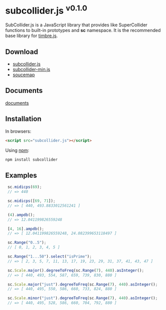 # subcollider.js <sup>v0.1.0</sup>

SubCollider.js is a JavaScript library that provides like SuperCollider functions to built-in prototypes and **sc** namespace. It is the recommended base library for [timbre.js](http://mohayonao.github.io/timbre.js/).

## Download

* [subcollider.js](https://raw.github.com/mohayonao/subcollider.js/master/builds/subcollider.js)
* [subcollider-min.js](https://raw.github.com/mohayonao/subcollider.js/master/builds/subcollider-min.js)
* [soucemap](https://raw.github.com/mohayonao/subcollider.js/master/builds/subcollider-min.map)

## Documents

[documents](http://mohayonao.github.com/subcollider.js/docs/)

## Installation

In browsers:

```html
<script src="subcollider.js"></script>
```

Using [npm](http://npmjs.org/):

```bash
npm install subcollider
```

## Examples

```js
 sc.midicps(69);
 // => 440

 sc.midicps([69, 71]);
 // => [ 440, 493.8833012561241 ]

 (4).ampdb();
 // => 12.041199826559248

 [4, 16].ampdb();
 // => [ 12.041199826559248, 24.082399653118497 ]

 sc.Range("0..5");
 // [ 0, 1, 2, 3, 4, 5 ]

 sc.Range("1...50").select("isPrime");
 // => [ 2, 3, 5, 7, 11, 13, 17, 19, 23, 29, 31, 37, 41, 43, 47 ]

 sc.Scale.major().degreeToFreq(sc.Range(7), 440).asInteger();
 // => [ 440, 493, 554, 587, 659, 739, 830, 880 ]

 sc.Scale.major("just").degreeToFreq(sc.Range(7), 440).asInteger();
 // => [ 440, 495, 550, 586, 660, 733, 824, 880 ]

 sc.Scale.minor("just").degreeToFreq(sc.Range(7), 440).asInteger();
 // => [ 440, 495, 528, 586, 660, 704, 792, 880 ]
```
